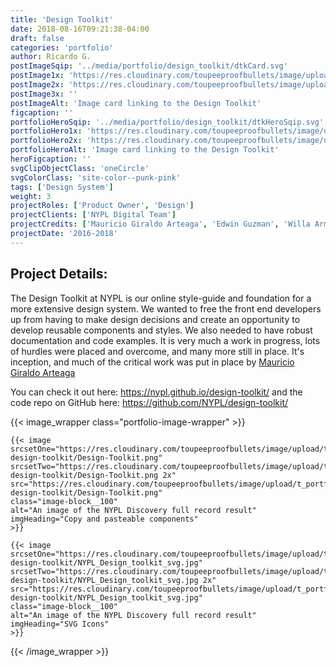 ```yaml
---
title: 'Design Toolkit'
date: 2018-08-16T09:21:38-04:00
draft: false
categories: 'portfolio'
author: Ricardo G.
postImageSqip: '../media/portfolio/design_toolkit/dtkCard.svg'
postImage1x: 'https://res.cloudinary.com/toupeeproofbullets/image/upload/t_hp_portfolio/v1549729406/nypl-design-toolkit/dtkCard.png'
postImage2x: 'https://res.cloudinary.com/toupeeproofbullets/image/upload/t_hp_portfolio_2x/v1549729406/nypl-design-toolkit/dtkCard.png'
postImage3x: ''
postImageAlt: 'Image card linking to the Design Toolkit'
figcaption: ''
portfolioHeroSqip: '../media/portfolio/design_toolkit/dtkHeroSqip.svg'
portfolioHero1x: 'https://res.cloudinary.com/toupeeproofbullets/image/upload/t_portfolio_hero_16_9/v1548722203/nypl-design-toolkit/Design-Toolkit.png'
portfolioHero2x: 'https://res.cloudinary.com/toupeeproofbullets/image/upload/t_portfolio_hero_2x/v1548722203/nypl-design-toolkit/Design-Toolkit.png'
portfolioHeroAlt: 'Image card linking to the Design Toolkit'
heroFigcaption: ''
svgClipObjectClass: 'oneCircle'
svgColorClass: 'site-color--punk-pink'
tags: ['Design System']
weight: 3
projectRoles: ['Product Owner', 'Design']
projectClients: ['NYPL Digital Team']
projectCredits: ['Mauricio Giraldo Arteaga', 'Edwin Guzman', 'Willa Armstrong']
projectDate: '2016-2018'
---
```


## Project Details:

The Design Toolkit at NYPL is our online style-guide and foundation for a more extensive design system. We wanted to free the front end developers up from having to make design decisions and create an opportunity to develop reusable components and styles. We also needed to have robust documentation and code examples. It is very much a work in progress, lots of hurdles were placed and overcome, and many more still in place. It's inception, and much of the critical work was put in place by <a href="https://twitter.com/mgiraldo" target="_blank">Mauricio Giraldo Arteaga</a>

You can check it out here: <a href="https://nypl.github.io/design-toolkit/" target="_blank">https://nypl.github.io/design-toolkit/</a> and the code repo on GitHub here: <a href="https://github.com/NYPL/design-toolkit/" target="_blank">https://github.com/NYPL/design-toolkit/</a>

{{< image_wrapper class="portfolio-image-wrapper" >}}

    {{< image
    srcsetOne="https://res.cloudinary.com/toupeeproofbullets/image/upload/t_portfolio_full/v1548722203/nypl-design-toolkit/Design-Toolkit.png"
    srcsetTwo="https://res.cloudinary.com/toupeeproofbullets/image/upload/t_full_size_2x/v1548722203/nypl-design-toolkit/Design-Toolkit.png 2x"
    src="https://res.cloudinary.com/toupeeproofbullets/image/upload/t_portfolio_full/v1548722203/nypl-design-toolkit/Design-Toolkit.png"
    class="image-block__100"
    alt="An image of the NYPL Discovery full record result"
    imgHeading="Copy and pasteable components"
    >}}

    {{< image
    srcsetOne="https://res.cloudinary.com/toupeeproofbullets/image/upload/t_portfolio_full/v1551120694/nypl-design-toolkit/NYPL_Design_toolkit_svg.jpg"
    srcsetTwo="https://res.cloudinary.com/toupeeproofbullets/image/upload/t_portfolio_full/v1551120694/nypl-design-toolkit/NYPL_Design_toolkit_svg.jpg 2x"
    src="https://res.cloudinary.com/toupeeproofbullets/image/upload/t_portfolio_full_size_2x/v1551120694/nypl-design-toolkit/NYPL_Design_toolkit_svg.jpg"
    class="image-block__100"
    alt="An image of the NYPL Discovery full record result"
    imgHeading="SVG Icons"
    >}}

{{< /image_wrapper >}}
